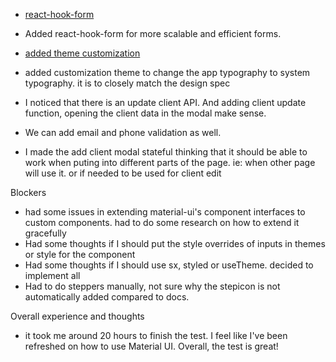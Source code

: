 * [react-hook-form](./package.json)
* Added react-hook-form for more scalable and efficient forms.

* [added theme customization](./src/themes/customTheme.tsx)
* added customization theme to change the app typography to system typography. it is to closely match the design spec

* I noticed that there is an update client API. And adding client update function, opening the client data in the modal make sense.
* We can add email and phone validation as well. 

* I made the add client modal stateful thinking that it should be able to work when puting into different parts of the page. ie: when other page will use it. or if needed to be used for client edit

Blockers
* had some issues in extending material-ui's component interfaces to custom components. had to do some research on how to extend it gracefully
* Had some thoughts if I should put the style overrides of inputs in themes or style for the component
* Had some thoughts if I should use sx, styled or useTheme. decided to implement all
* Had to do steppers manually, not sure why the stepicon is not automatically added compared to docs.

Overall experience and thoughts
* it took me around 20 hours to finish the test. I feel like I've been refreshed on how to use Material UI. Overall, the test is great! 